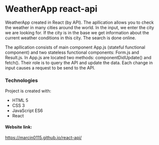 # WeatherApp react-api

WeatherApp created in React (by API).
The apllication allows you to check the weather in many cities around the world.
In the input, we enter the city we are looking for. If the city is in the base we get information about the current weather conditions in this city.
The search is done online.

The apllication consists of main component App.js (stateful functional component) and two stateless functional components: Form.js and Result.js.
In App.js are located two methods: componentDidUpdate() and fetch(). Their role is to query the API and update the data.
Each change in input causes a request to be send to the API.


### Technologies
Project is created with:

* HTML 5
* CSS 3
* JavaScript ES6
* React

#### Website link:
https://marcin0115.github.io/react-api/
